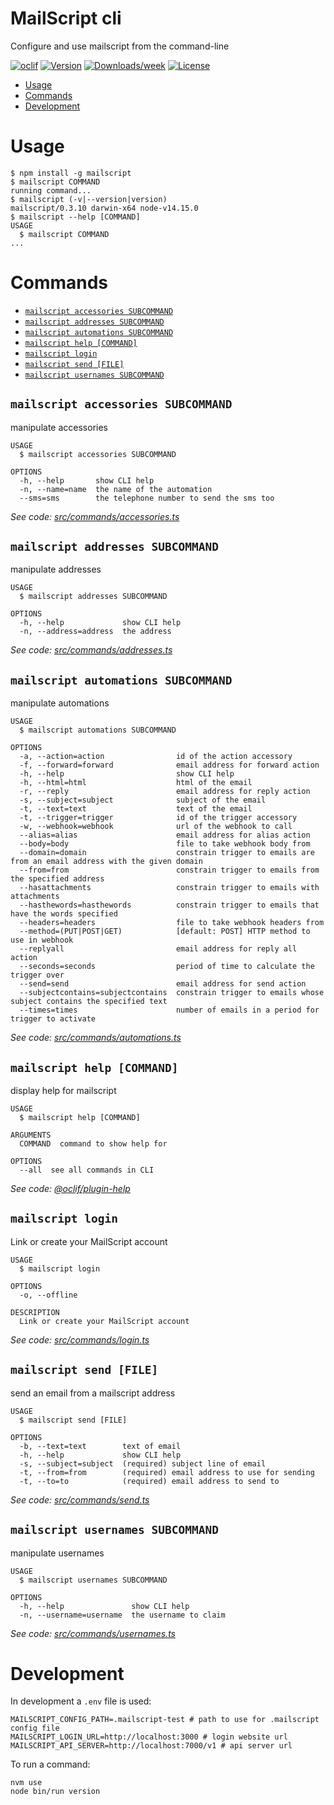 MailScript cli
==============

Configure and use mailscript from the command-line

[![oclif](https://img.shields.io/badge/cli-oclif-brightgreen.svg)](https://oclif.io)
[![Version](https://img.shields.io/npm/v/mailscriptcli.svg)](https://npmjs.org/package/mailscriptcli)
[![Downloads/week](https://img.shields.io/npm/dw/mailscriptcli.svg)](https://npmjs.org/package/mailscriptcli)
[![License](https://img.shields.io/npm/l/mailscriptcli.svg)](https://github.com/getmailscript/mailscriptcli/blob/master/package.json)

<!-- toc -->
* [Usage](#usage)
* [Commands](#commands)
* [Development](#development)
<!-- tocstop -->
# Usage
<!-- usage -->
```sh-session
$ npm install -g mailscript
$ mailscript COMMAND
running command...
$ mailscript (-v|--version|version)
mailscript/0.3.10 darwin-x64 node-v14.15.0
$ mailscript --help [COMMAND]
USAGE
  $ mailscript COMMAND
...
```
<!-- usagestop -->
# Commands
<!-- commands -->
* [`mailscript accessories SUBCOMMAND`](#mailscript-accessories-subcommand)
* [`mailscript addresses SUBCOMMAND`](#mailscript-addresses-subcommand)
* [`mailscript automations SUBCOMMAND`](#mailscript-automations-subcommand)
* [`mailscript help [COMMAND]`](#mailscript-help-command)
* [`mailscript login`](#mailscript-login)
* [`mailscript send [FILE]`](#mailscript-send-file)
* [`mailscript usernames SUBCOMMAND`](#mailscript-usernames-subcommand)

## `mailscript accessories SUBCOMMAND`

manipulate accessories

```
USAGE
  $ mailscript accessories SUBCOMMAND

OPTIONS
  -h, --help       show CLI help
  -n, --name=name  the name of the automation
  --sms=sms        the telephone number to send the sms too
```

_See code: [src/commands/accessories.ts](https://github.com/getmailscript/cli/blob/v0.3.10/src/commands/accessories.ts)_

## `mailscript addresses SUBCOMMAND`

manipulate addresses

```
USAGE
  $ mailscript addresses SUBCOMMAND

OPTIONS
  -h, --help             show CLI help
  -n, --address=address  the address
```

_See code: [src/commands/addresses.ts](https://github.com/getmailscript/cli/blob/v0.3.10/src/commands/addresses.ts)_

## `mailscript automations SUBCOMMAND`

manipulate automations

```
USAGE
  $ mailscript automations SUBCOMMAND

OPTIONS
  -a, --action=action                id of the action accessory
  -f, --forward=forward              email address for forward action
  -h, --help                         show CLI help
  -h, --html=html                    html of the email
  -r, --reply                        email address for reply action
  -s, --subject=subject              subject of the email
  -t, --text=text                    text of the email
  -t, --trigger=trigger              id of the trigger accessory
  -w, --webhook=webhook              url of the webhook to call
  --alias=alias                      email address for alias action
  --body=body                        file to take webhook body from
  --domain=domain                    constrain trigger to emails are from an email address with the given domain
  --from=from                        constrain trigger to emails from the specified address
  --hasattachments                   constrain trigger to emails with attachments
  --hasthewords=hasthewords          constrain trigger to emails that have the words specified
  --headers=headers                  file to take webhook headers from
  --method=(PUT|POST|GET)            [default: POST] HTTP method to use in webhook
  --replyall                         email address for reply all action
  --seconds=seconds                  period of time to calculate the trigger over
  --send=send                        email address for send action
  --subjectcontains=subjectcontains  constrain trigger to emails whose subject contains the specified text
  --times=times                      number of emails in a period for trigger to activate
```

_See code: [src/commands/automations.ts](https://github.com/getmailscript/cli/blob/v0.3.10/src/commands/automations.ts)_

## `mailscript help [COMMAND]`

display help for mailscript

```
USAGE
  $ mailscript help [COMMAND]

ARGUMENTS
  COMMAND  command to show help for

OPTIONS
  --all  see all commands in CLI
```

_See code: [@oclif/plugin-help](https://github.com/oclif/plugin-help/blob/v3.2.0/src/commands/help.ts)_

## `mailscript login`

Link or create your MailScript account

```
USAGE
  $ mailscript login

OPTIONS
  -o, --offline

DESCRIPTION
  Link or create your MailScript account
```

_See code: [src/commands/login.ts](https://github.com/getmailscript/cli/blob/v0.3.10/src/commands/login.ts)_

## `mailscript send [FILE]`

send an email from a mailscript address

```
USAGE
  $ mailscript send [FILE]

OPTIONS
  -b, --text=text        text of email
  -h, --help             show CLI help
  -s, --subject=subject  (required) subject line of email
  -t, --from=from        (required) email address to use for sending
  -t, --to=to            (required) email address to send to
```

_See code: [src/commands/send.ts](https://github.com/getmailscript/cli/blob/v0.3.10/src/commands/send.ts)_

## `mailscript usernames SUBCOMMAND`

manipulate usernames

```
USAGE
  $ mailscript usernames SUBCOMMAND

OPTIONS
  -h, --help               show CLI help
  -n, --username=username  the username to claim
```

_See code: [src/commands/usernames.ts](https://github.com/getmailscript/cli/blob/v0.3.10/src/commands/usernames.ts)_
<!-- commandsstop -->

# Development

In development a `.env` file is used:

```shell
MAILSCRIPT_CONFIG_PATH=.mailscript-test # path to use for .mailscript config file
MAILSCRIPT_LOGIN_URL=http://localhost:3000 # login website url
MAILSCRIPT_API_SERVER=http://localhost:7000/v1 # api server url
```

To run a command:

```shell
nvm use
node bin/run version
```
